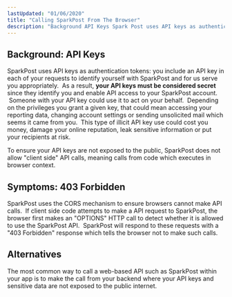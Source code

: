 ```yaml
---
lastUpdated: "01/06/2020"
title: "Calling SparkPost From The Browser"
description: "Background API Keys Spark Post uses API keys as authentication tokens you include an API key in each of your requests to identify yourself with Spark Post and for us serve you appropriately As a result your API keys must be considered secret since they identify you and enable API..."
---
```


## Background: API Keys

SparkPost uses API keys as authentication tokens: you include an API key in each of your requests to identify yourself with SparkPost and for us serve you appropriately.  As a result, **your API keys must be considered secret** since they identify you and enable API access to your SparkPost account.  Someone with your API key could use it to act on your behalf.  Depending on the privileges you grant a given key, that could mean accessing your reporting data, changing account settings or sending unsolicited mail which seems it came from you.  This type of illicit API key use could cost you money, damage your online reputation, leak sensitive information or put your recipients at risk.

To ensure your API keys are not exposed to the public, SparkPost does not allow "client side" API calls, meaning calls from code which executes in browser context.

## Symptoms: 403 Forbidden

SparkPost uses the CORS mechanism to ensure browsers cannot make API calls.  If client side code attempts to make a API request to SparkPost, the browser first makes an "OPTIONS" HTTP call to detect whether it is allowed to use the SparkPost API.  SparkPost will respond to these requests with a "403 Forbidden" response which tells the browser not to make such calls.

## Alternatives

The most common way to call a web-based API such as SparkPost within your app is to make the call from your backend where your API keys and sensitive data are not exposed to the public internet.
